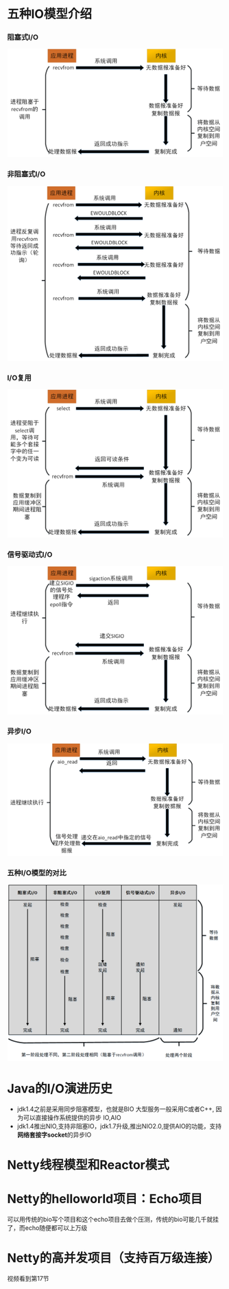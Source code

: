 # 五种IO模型介绍





### 阻塞式I/O

![](./阻塞式IO.png)







### 非阻塞式I/O

![](./非阻塞式IO.png)





### I/O复用

![](./IO复用.png)





### 信号驱动式I/O

![](./信号驱动式IO.png)





### 异步I/O

![](./异步IO.png)





### 五种I/O模型的对比

![](./五种IO模型的对比.png)

# Java的I/O演进历史

- jdk1.4之前是采用同步阻塞模型，也就是BIO 大型服务一般采用C或者C++, 因为可以直接操作系统提供的异步
  IO,AIO
- jdk1.4推出NIO,支持非阻塞IO，jdk1.7升级,推出NIO2.0,提供AIO的功能，支持**网络套接字socket**的异步IO

# Netty线程模型和Reactor模式

# Netty的helloworld项目：Echo项目

可以用传统的bio写个项目和这个echo项目去做个压测，传统的bio可能几千就挂了，而echo随便都可以上万级

# Netty的高并发项目（支持百万级连接）



视频看到第17节


